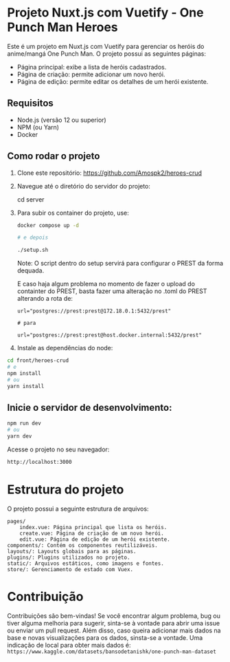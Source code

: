 # Projeto Nuxt.js com Vuetify - One Punch Man Heroes

Este é um projeto em Nuxt.js com Vuetify para gerenciar os heróis do anime/mangá One Punch Man. O projeto possui as seguintes páginas:

- Página principal: exibe a lista de heróis cadastrados.
- Página de criação: permite adicionar um novo herói.
- Página de edição: permite editar os detalhes de um herói existente.

## Requisitos

- Node.js (versão 12 ou superior)
- NPM (ou Yarn)
- Docker

## Como rodar o projeto

1. Clone este repositório:
https://github.com/Amospk2/heroes-crud


2. Navegue até o diretório do servidor do projeto:

    cd server

3. Para subir os container do projeto, use:

    ```bash
    docker compose up -d

    # e depois

    ./setup.sh
    ```

    Note: O script dentro do setup servirá para configurar o PREST da forma dequada.

   E caso haja algum problema no momento de fazer o upload do containter do PREST, basta fazer uma alteração no .toml do PREST alterando a rota de:
   ```
   url="postgres://prest:prest@172.18.0.1:5432/prest"

   # para

   url="postgres://prest:prest@host.docker.internal:5432/prest"
   ```


5. Instale as dependências do node:

```bash
cd front/heroes-crud
# e
npm install
# ou
yarn install
```

## Inicie o servidor de desenvolvimento:

```bash
npm run dev
# ou
yarn dev
```

Acesse o projeto no seu navegador:

```bash
http://localhost:3000
```

# Estrutura do projeto

O projeto possui a seguinte estrutura de arquivos:

    pages/
        index.vue: Página principal que lista os heróis.
        create.vue: Página de criação de um novo herói.
        edit.vue: Página de edição de um herói existente.
    components/: Contém os componentes reutilizáveis.
    layouts/: Layouts globais para as páginas.
    plugins/: Plugins utilizados no projeto.
    static/: Arquivos estáticos, como imagens e fontes.
    store/: Gerenciamento de estado com Vuex.

# Contribuição

Contribuições são bem-vindas! Se você encontrar algum problema, bug ou tiver alguma melhoria para sugerir, sinta-se à vontade para abrir uma issue ou enviar um pull request.
Além disso, caso queira adicionar mais dados na base e novas visualizações para os dados, sinsta-se a vontade. Uma indicação de local para obter mais dados é: ```https://www.kaggle.com/datasets/bansodetanishk/one-punch-man-dataset```
